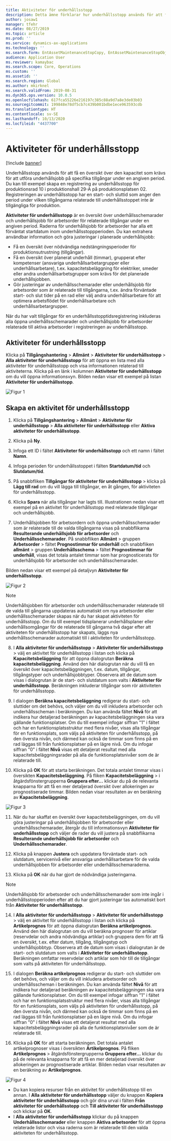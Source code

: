 ```yaml
---
title: Aktiviteter för underhållsstopp
description: Detta ämne förklarar hur underhållsstopp används för att få en översikt över den kapacitet som krävs för att utföra underhållsjobb på specifika tillgångar under en angiven period.
author: josaw1
manager: tfehr
ms.date: 08/27/2019
ms.topic: article
ms.prod: ''
ms.service: dynamics-ax-applications
ms.technology: ''
ms.search.form: EntAssetMaintenanceStopCopy, EntAssetMaintenanceStopObject, EntAssetObjectProductionStop, EntAssetProductionStopType, EntAssetMaintenanceStop
audience: Application User
ms.reviewer: kamaybac
ms.search.scope: Core, Operations
ms.custom: ''
ms.assetid: ''
ms.search.region: Global
ms.author: mkirknel
ms.search.validFrom: 2019-08-31
ms.dyn365.ops.version: 10.0.5
ms.openlocfilehash: 617fca55226e216197c385c88a9d7a8e3de03b03
ms.sourcegitcommit: 199848e78df5cb7c439b001bdbe1ece963593cdb
ms.translationtype: HT
ms.contentlocale: sv-SE
ms.lasthandoff: 10/13/2020
ms.locfileid: "4437700"
---
```

# <a name="maintenance-downtime-activities"></a>Aktiviteter för underhållsstopp

[!include [banner](../../includes/banner.md)]

Underhållsstopp används för att få en översikt över den kapacitet som krävs för att utföra underhållsjobb på specifika tillgångar under en angiven period. Du kan till exempel skapa en registrering av underhållsstopp för produktionsrad 10 i produktionshall 29-A på produktionsplatsen 02. Registreringen av underhållsstopp har en start- och sluttid som anger den period under vilken tillgångarna relaterade till underhållsstoppet inte är tillgängliga för produktion.

**Aktiviteter för underhållsstopp** är en översikt över underhållsschemarader och underhållsjobb för arbetsorder för relaterade tillgångar under en angiven period. Raderna för underhållsjobb för arbetsorder har alla ett förväntat startdatum inom underhållsstoppperioden. Du kan extrahera användbar information och göra justeringar i planerade underhållsjobb:

- Få en översikt över nödvändiga nedstängningsperioder för produktionsutrustning (tillgångar).  
- Få en översikt över planerat underhåll (timmar), grupperat efter kompetenser (ansvariga underhållsarbetargrupper eller underhållsarbetare), t.ex. kapacitetsbeläggning för elektriker, smeder eller andra underhållsarbetsgrupper som krävs för det planerade underhållsjobben.  
- Gör justeringar av underhållsschemarader eller underhållsjobb för arbetsorder som är relaterade till tillgångarna, t.ex. ändra förväntade start- och slut tider på en rad eller välj andra underhållsarbetare för att optimera arbetsflödet för underhållsarbetare och underhållsarbetargrupper.

När du har valt tillgångar för en underhållsstopptidsregistrering inkluderas alla öppna underhållsschemarader och underhållsjobb för arbetsorder relaterade till aktiva arbetsorder i registreringen av underhållsstopp.

## <a name="maintenance-downtime-activities"></a>Aktiviteter för underhållsstopp

Klicka på **Tillgångshantering** > **Allmänt** > **Aktiviteter för underhållsstopp** > **Alla aktiviteter för underhållsstopp** för att öppna en lista med alla aktiviteter för underhållsstopp och visa informationen relaterad till aktiviteterna. Klicka på en länk i kolumnen **Aktiviteter för underhållsstopp** om du vill öppna informationsvyn. Bilden nedan visar ett exempel på listan **Aktiviteter för underhållsstopp**.

![Figur 1](media/19-preventive-maintenance.png)


## <a name="create-a-maintenance-downtime-activity"></a>Skapa en aktivitet för underhållsstopp

1. Klicka på **Tillgångshantering** > **Allmänt** > **Aktiviteter för underhållsstopp** > **Alla aktiviteter för underhållsstopp** eller **Aktiva aktiviteter för underhållsstopp**.

2. Klicka på **Ny**.

3. Infoga ett ID i fältet **Aktiviteter för underhållsstopp** och ett namn i fältet **Namn**.

4. Infoga perioden för underhållsstoppet i fälten **Startdatum/tid** och **Slutdatum/tid**.

5. På snabbfliken **Tillgångar för aktiviteter för underhållsstopp** > klicka på **Lägg till rad** om du vill lägga till tillgångar, en åt gången, för aktiviteten för underhållsstopp.

6. Klicka **Spara** när alla tillgångar har lagts till. Illustrationen nedan visar ett exempel på en aktivitet för underhållsstopp med relaterade tillgångar och underhållsjobb.

7. Underhållsjobben för arbetsordern och öppna underhållsschemarader som är relaterade till de valda tillgångarna visas på snabbflikarna **Resulterande underhållsjobb för arbetsorder** och **Underhållsschemarader**. På snabbfliken **Allmänt** > gruppen **Arbetsorder** > fältet **Prognostimmar för underhåll** och snabbfliken **allmänt** > gruppen **Underhållsschema** > fältet **Prognostimmar för underhåll**, visas det totala antalet timmar som har prognosticerats för underhållsjobb för arbetsorder och underhållsschemarader.

Bilden nedan visar ett exempel på detaljvyn **Aktiviteter för underhållsstopp**.

![Figur 2](media/20-preventive-maintenance.png)

>[!NOTE]
>Underhållsjobben för arbetsorder och underhållsschemarader relaterade till de valda till gångarna uppdateras automatiskt om nya arbetsorder eller underhållsschemarader skapas när du har skapat aktiviteten för underhållsstopp. Om du till exempel tidsplanerar underhållsplaner eller underhållsomgångar för de relaterade till gångarna två dagar efter att aktiviteten för underhållsstopp har skapats, läggs nya underhållsschemarader automatiskt till i aktiviteten för underhållsstopp.

8. I **Alla aktiviteter för underhållsstopp** > **Aktiviteter för underhållsstopp** > välj en aktivitet för underhållsstopp i listan och klicka på **Kapacitetsbeläggning** för att öppna dialogrutan **Beräkna kapacitetsbeläggning**. Använd den här dialogrutan när du vill få en översikt över kapacitetsbeläggningen, t.ex. datum, tillgångar, tillgångstyper och underhållsjobbtyper. Observera att de datum som visas i dialogrutan är de start- och slutdatum som valts i **Aktiviteter för underhållsstopp**. Beräkningen inkluderar tillgångar som rör aktiviteten för underhållsstopp.

9. I dialogen **Beräkna kapacitetsbeläggning** redigerar du start- och sluttider om det behövs, och väljer om du vill inkludera arbetsorder och underhållsscheman i beräkningen. Du kan använda fältet **Nivå** för att indikera hur detaljerad beräkningen av kapacitetsbeläggningen ska vara gällande funktionsplatser. Om du till exempel infogar siffran "1" i fältet och har en funktionsplatsstruktur med flera nivåer, visas alla tillgångar för en funktionsplats, som väljs på aktiviteten för underhållsstopp, på den översta nivån, och därmed kan också de timmar som finns på en rad läggas till från funktionsplatser på en lägre nivå. Om du infogar siffran "0" i fältet **Nivå** visas ett detaljerat resultat med alla kapacitetsbeläggningsrader på alla de funktionsplatsnivåer som de är relaterade till.

10. Klicka på **OK** för att starta beräkningen. Det totala antalet timmar visas i översikten **Kapacitetsbeläggning**. På fliken **Kapacitetsbeläggning** > i åtgärdsfönstergrupperna **Gruppera efter...** klickar du på de relevanta knapparna för att få en mer detaljerad översikt över allokeringen av prognostiserade timmar. Bilden nedan visar resultaten av en beräkning av **Kapacitetsbeläggning**.

![Figur 3](media/21-preventive-maintenance.png)

11. När du har skaffat en översikt över kapacitetsbeläggningen, om du vill göra justeringar på underhållsjobben för arbetsorder eller underhållsschemarader, återgår du till informationsvyn **Aktiviteter för underhållsstopp** och väljer de rader du vill justera på snabbflikarna **Resulterande underhållsjobb för arbetsorder** och **Underhållsschemarader**.

12. Klicka på knappen **Justera** och uppdatera förväntade start- och slutdatum, servicenivå eller ansvariga underhållsarbetare för de valda underhållsjobben för arbetsorder eller underhållsschemaraderna.

13. Klicka på **OK** när du har gjort de nödvändiga justeringarna. 

>[!NOTE]
>Underhållsjobb för arbetsorder och underhållsschemarader som inte ingår i underhållsstopperioden efter att du har gjort justeringar tas automatiskt bort från **Aktiviteter för underhållsstopp**.

14. I **Alla aktiviteter för underhållsstopp** > **Aktiviteter för underhållsstopp** > välj en aktivitet för underhållsstopp i listan och klicka på **Artikelprognos** för att öppna dialogrutan **Beräkna artikelprognos**. Använd den här dialogrutan om du vill beräkna prognoser för artiklar (reservdelar och andra nödvändiga artiklar) och gruppera dem för att få en översikt, t.ex. efter datum, tillgång, tillgångstyp och underhållsjobbtyp. Observera att de datum som visas i dialogrutan är de start- och slutdatum som valts i **Aktiviteter för underhållsstopp**. Beräkningen omfattar reservdelar och artiklar som hör till de tillgångar som valts på aktiviteten för underhållsstopp.

15. I dialogen **Beräkna artikelprognos** redigerar du start- och sluttider om det behövs, och väljer om du vill inkludera arbetsorder och underhållsscheman i beräkningen. Du kan använda fältet **Nivå** för att indikera hur detaljerad beräkningen av kapacitetsbeläggningen ska vara gällande funktionsplatser. Om du till exempel infogar siffran "1" i fältet och har en funktionsplatsstruktur med flera nivåer, visas alla tillgångar för en funktionsplats, som väljs på aktiviteten för underhållsstopp, på den översta nivån, och därmed kan också de timmar som finns på en rad läggas till från funktionsplatser på en lägre nivå. Om du infogar siffran "0" i fältet **Nivå** visas ett detaljerat resultat med alla kapacitetsbeläggningsrader på alla de funktionsplatsnivåer som de är relaterade till.

16. Klicka på **OK** för att starta beräkningen. Det totala antalet artikelprognoser visas i översikten **Artikelprognos**. På fliken **Artikelprognos** > åtgärdsfönstergrupperna **Gruppera efter...** klickar du på de relevanta knapparna för att få en mer detaljerad översikt över allokeringen av prognostiserade artiklar. Bilden nedan visar resultaten av en beräkning av **Artikelprognos**.

![Figur 4](media/22-preventive-maintenance.png)

- Du kan kopiera resurser från en aktivitet för underhållsstopp till en annan. I **Alla aktiviteter för underhållsstopp** väljer du knappen **Kopiera aktiviteter för underhållsstopp** och gör dina urval i fälten **Från aktiviteter för underhållsstopp** och **Till aktiviteter för underhållsstopp** och klickar på **OK**.
- I **Alla aktiviteter för underhållsstopp** klickar du på knappen **Underhållsschemarader** eller knappen **Aktiva arbetsorder** för att öppna relaterade listor och visa raderna som är relaterade till den valda aktiviteten för underhållsstopp.

